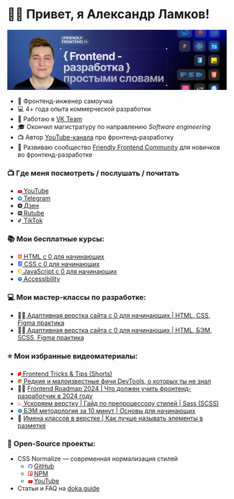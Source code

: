 # 👋🏻 Привет, я Александр Ламков!

![](assets/bg.jpg)

* 🧐 Фронтенд-инженер самоучка
* 💻 4+ года опыта коммерческой разработки
* 💼 Работаю в <a href="https://team.vk.company/" target="_blank">VK Team</a>
* 🎓 Окончил магистратуру по направлению _Software engineering_
* 📺 Автор <a href="https://www.youtube.com/@AleksanderLamkov" target="_blank">YouTube-канала</a> про фронтенд-разработку
* 💬 Развиваю сообщество <a href="https://t.me/friendlyFrontendChat" target="_blank">Friendly Frontend Community</a> для новичков во фронтенд-разработке

### 📺 Где меня посмотреть / послушать / почитать
- <img src="assets/icons/platforms/youtube.svg" width="10"/><a href="https://www.youtube.com/@AleksanderLamkov" target="_blank"> YouTube</a>
- <img src="assets/icons/platforms/telegram.svg" width="10"/><a href="https://t.me/friendlyFrontend" target="_blank"> Telegram</a>
- <img src="assets/icons/platforms/dzen.svg" width="10"/><a href="https://dzen.ru/aleksanderlamkov" target="_blank"> Дзен</a>
- <img src="assets/icons/platforms/rutube.svg" width="10"/><a href="https://rutube.ru/channel/39067233/" target="_blank"> Rutube</a>
- <img src="assets/icons/platforms/tiktok.svg" width="10"/><a href="https://www.tiktok.com/@aleksanderlamkov" target="_blank"> TikTok</a>

### 📚 Мои бесплатные курсы:
- <img src="assets/icons/technologies/html.svg" width="10"/><a href="https://www.youtube.com/playlist?list=PL0MUAHwery4ot0KmgGxlBSB7rXssLeA6h" target="_blank"> HTML с 0 для начинающих</a>
- <img src="assets/icons/technologies/css.svg" width="11"/><a href="https://www.youtube.com/playlist?list=PL0MUAHwery4o9I7QQVj_RP4ZVpmdx6evz" target="_blank"> CSS с 0 для начинающих</a>
- <img src="assets/icons/technologies/js.svg" width="9"/><a href="https://www.youtube.com/playlist?list=PL0MUAHwery4qn4Y27iUxmzC-JiauX7vSL" target="_blank"> JavaScript с 0 для начинающих</a>
- <img src="assets/icons/technologies/a11y.svg" width="10"/><a href="https://www.youtube.com/playlist?list=PL0MUAHwery4r4gCA3AOtHgArM_UOb2QUV" target="_blank"> Accessibility</a>

### 💻 Мои мастер-классы по разработке:
- 👨‍💻<a href="https://www.youtube.com/playlist?list=PL0MUAHwery4rqkzKF1mDBCIH_eZgjY6uN" target="_blank"> Адаптивная верстка сайта с 0 для начинающих | HTML, CSS, Figma практика</a>
- 🧑‍💻<a href="https://www.youtube.com/playlist?list=PL0MUAHwery4rdZt-8E9p9zty2ZUCH6Ai3" target="_blank"> Адаптивная верстка сайта с 0 для начинающих | HTML, БЭМ, SCSS, Figma практика</a>

### ⭐ Мои избранные видеоматериалы:
- <img src="assets/icons/platforms/shorts.svg" width="8"/><a href="https://www.youtube.com/@AleksanderLamkov/shorts" target="_blank"> Frontend Tricks & Tips (Shorts)</a>
- <img src="assets/icons/technologies/chrome.svg" width="10"/><a href="https://www.youtube.com/playlist?list=PL0MUAHwery4qW_mKistLNWlh5ss1tstNi" target="_blank"> Редкие и малоизвестные фичи DevTools, о которых ты не знал</a>
- 👨‍🏫 <a href="https://youtu.be/1WRJKgwlX9w?si=c11wdZqqMfa-B3xL" target="_blank">Frontend Roadmap 2024 | Что должен учить фронтенд-разработчик в 2024 году</a>
- <img src="assets/icons/technologies/sass.svg" width="10"/><a href="https://youtu.be/pBSch5AsJWs?si=VXcpbKTIBCu9BBwu" target="_blank"> Ускоряем верстку | Гайд по препроцессору стилей | Sass (SCSS)</a>
- <img src="assets/icons/technologies/bem.svg" width="10"/><a href="https://youtu.be/FH-t1mt-lSs?si=rTjJBYuirBi8xx4a" target="_blank"> БЭМ методология за 10 минут | Основы для начинающих</a>
- 🤔 <a href="https://youtu.be/EVWT4exv4jA" target="_blank">Имена классов в верстке | Как лучше называть элементы в разметке</a>

### 🔬 Open-Source проекты:
- CSS Normalize — современная нормализация стилей
  - <img src="assets/icons/platforms/github.svg" width="10"/> <a href="https://github.com/aleksanderlamkov/css-normalize" target="_blank">GitHub</a>
  - <img src="assets/icons/platforms/npm.svg" width="10"/> <a href="https://www.npmjs.com/package/@a1rth/css-normalize" target="_blank">NPM</a>
  - <img src="assets/icons/platforms/youtube.svg" width="10"/> <a href="https://www.youtube.com/watch?v=A4Y5VwXGG9g&t=262s" target="_blank">YouTube</a>
- Статьи и FAQ на <a href="https://doka.guide/people/aleksanderlamkov/" target="_blank">doka.guide</a>